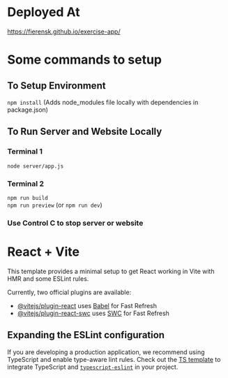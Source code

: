 # Deployed At
https://fierensk.github.io/exercise-app/

# Some commands to setup
## To Setup Environment
`npm install` (Adds node_modules file locally with dependencies in package.json)

## To Run Server and Website Locally
### Terminal 1
`node server/app.js`
### Terminal 2
`npm run build`\
`npm run preview` (or `npm run dev`)

### Use Control C to stop server or website

# React + Vite

This template provides a minimal setup to get React working in Vite with HMR and some ESLint rules.

Currently, two official plugins are available:

- [@vitejs/plugin-react](https://github.com/vitejs/vite-plugin-react/blob/main/packages/plugin-react/README.md) uses [Babel](https://babeljs.io/) for Fast Refresh
- [@vitejs/plugin-react-swc](https://github.com/vitejs/vite-plugin-react-swc) uses [SWC](https://swc.rs/) for Fast Refresh

## Expanding the ESLint configuration

If you are developing a production application, we recommend using TypeScript and enable type-aware lint rules. Check out the [TS template](https://github.com/vitejs/vite/tree/main/packages/create-vite/template-react-ts) to integrate TypeScript and [`typescript-eslint`](https://typescript-eslint.io) in your project.
